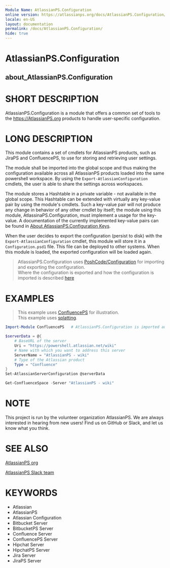 ```yaml
---
Module Name: AtlassianPS.Configuration
online version: https://atlassianps.org/docs/AtlassianPS.Configuration/
locale: en-US
layout: documentation
permalink: /docs/AtlassianPS.Configuration/
hide: true
---
```

# AtlassianPS.Configuration

## about_AtlassianPS.Configuration

# SHORT DESCRIPTION

AtlassianPS.Configuration is a module that offers a common set of tools to the
<https://AtlassianPS.org> products to handle user-specific configuration.

# LONG DESCRIPTION

This module contains a set of cmdlets for AtlassianPS products,
such as JiraPS and ConfluencePS, to use for storing 
and retrieving user settings.

The module shall be imported into the global scope
and thus making the configuration available across all AtlassianPS products
loaded into the same powershell workspace.
By using the `Export-AtlassianConfiguration` cmdlets, the user is able to share
the settings across workspaces.

The module stores a Hashtable in a private variable - not available in the
global scope.
This Hashtable can be extended with virtually any key-value pair by using the
module's cmdlets.
Such a key-value pair will not produce any change in behavior of any other
cmdlet by itself; the module using this module, AtlassinaPS.Configuration,
must implement a usage for the key-value.
A documentation of the currently implemented key-value pairs can be found in
[About AtlassianPS.Configuration Keys](about/implemented-keys.html).

When the user decides to export the configuration (persist to disk) with the
`Export-AtlassianConfiguration` cmdlet, this module will store it in a
`Configuration.psd1` file.
This file can be deployed to other systems.
When this module is loaded, the exported configuration will be loaded again.

> AtlassianPS.Configuration uses
> [PoshCode/Configuration](Export-AtlassianConfiguration) for importing and
> exporting the configuration.  
> Where the configuration is exported and how the configuration is imported is
> described [here](https://github.com/PoshCode/Configuration#how-it-works)

# EXAMPLES

> This example uses [ConfluencePS](https://atlassianps.org/docs/ConfluencePS) for illustration.  
> This example uses [splatting](https://docs.microsoft.com/en-us/powershell/module/microsoft.powershell.core/about/about_splatting).

```powershell
Import-Module ConfluencePS   # AtlassianPS.Configuration is imported automatically

$serverData = @{
    # BaseURL of the server
    Uri = "https://powershell.atlassian.net/wiki"
    # Name with which you want to address this server
    ServerName = "AtlassianPS - wiki"
    # Type of the Atlassian product
    Type = "Confluence"
}
Set-AtlassianServerConfiguration @serverData

Get-ConfluenceSpace -Server "AtlassianPS - wiki"
```

# NOTE

This project is run by the volunteer organization AtlassianPS.
We are always interested in hearing from new users!
Find us on GitHub or Slack, and let us know what you think.

# SEE ALSO

[AtlassianPS org](https://atlassianps.org)

[AtlassianPS Slack team](https://atlassianps.org/slack)

# KEYWORDS

- Atlassian
- AtlassianPS
- Atlassian Configuration
- Bitbucket Server
- BitbucketPS Server
- Confluence Server
- ConfluencePS Server
- Hipchat Server
- HipchatPS Server
- Jira Server
- JiraPS Server
